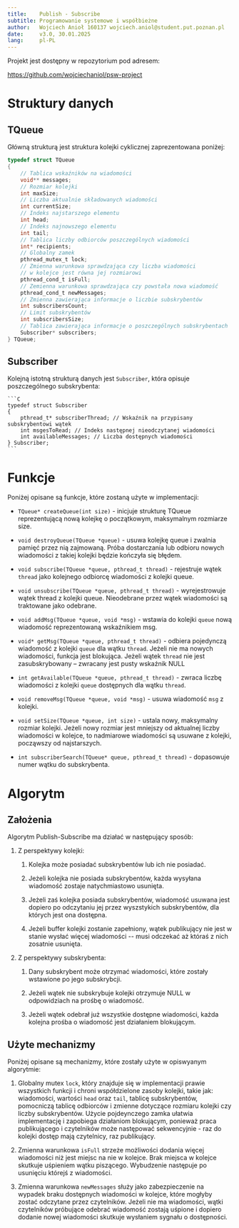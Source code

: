 ```yaml
---
title:    Publish - Subscribe
subtitle: Programowanie systemowe i współbieżne
author:   Wojciech Anioł 160137 wojciech.aniol@student.put.poznan.pl
date:     v3.0, 30.01.2025
lang:     pl-PL
---
```



Projekt jest dostępny w repozytorium pod adresem: 

<https://github.com/wojciechaniol/psw-project>

# Struktury danych

## TQueue

Główną strukturą jest struktura kolejki cyklicznej zaprezentowana poniżej:

```C
typedef struct TQueue
{
    // Tablica wskaźników na wiadomości
    void** messages;
    // Rozmiar kolejki
    int maxSize;
    // Liczba aktualnie składowanych wiadomości
    int currentSize;
    // Indeks najstarszego elementu
    int head;
    // Indeks najnowszego elementu
    int tail; 
    // Tablica liczby odbiorców poszczególnych wiadomości
    int* recipients; 
    // Globalny zamek
    pthread_mutex_t lock;
    // Zmienna warunkowa sprawdzająca czy liczba wiadomości
    // w kolejce jest równa jej rozmiarowi 
    pthread_cond_t isFull; 
    // Zemienna warunkowa sprawdzająca czy powstała nowa wiadomość
    pthread_cond_t newMessages; 
    // Zmienna zawierająca informacje o liczbie subskrybentów
    int subscribersCount;
    // Limit subskrybentów 
    int subscribersSize; 
    // Tablica zawierająca informacje o poszczególnych subskrybentach
    Subscriber* subscribers; 
} TQueue;
```

## Subscriber

Kolejną istotną strukturą danych jest `Subscriber`, która opisuje poszczególnego subskrybenta:

    ```C
    typedef struct Subscriber
    {
        pthread_t* subscriberThread; // Wskaźnik na przypisany subskrybentowi wątek
        int msgesToRead; // Indeks następnej nieodczytanej wiadomości
        int availableMessages; // Liczba dostępnych wiadomości
    } Subscriber;
    ```

# Funkcje 

Poniżej opisane są funkcje, które zostaną użyte w implementacji:

- `TQueue* createQueue(int size)` - inicjuje strukturę TQueue reprezentującą nową kolejkę o początkowym, maksymalnym rozmiarze size.
  
- `void destroyQueue(TQueue *queue)` - usuwa kolejkę queue i zwalnia pamięć przez nią zajmowaną. Próba dostarczania lub odbioru nowych wiadomości z takiej kolejki będzie kończyła się błędem.
  
- `void subscribe(TQueue *queue, pthread_t thread)` - rejestruje wątek `thread` jako kolejnego odbiorcę wiadomości z kolejki queue.
  
- `void unsubscribe(TQueue *queue, pthread_t thread)` - wyrejestrowuje wątek thread z kolejki queue. Nieodebrane przez wątek wiadomości są traktowane jako odebrane.
  
- `void addMsg(TQueue *queue, void *msg)` - wstawia do kolejki `queue` nową wiadomość reprezentowaną wskaźnikiem msg.

- `void* getMsg(TQueue *queue, pthread_t thread)` - odbiera pojedynczą wiadomość z kolejki `queue` dla wątku `thread`. Jeżeli nie ma nowych wiadomości, funkcja jest blokująca. Jeżeli wątek `thread` nie jest zasubskrybowany – zwracany jest pusty wskaźnik NULL
  
- `int getAvailable(TQueue *queue, pthread_t thread)` - zwraca liczbę wiadomości z kolejki `queue` dostępnych dla wątku `thread`.
  
- `void removeMsg(TQueue *queue, void *msg)` - usuwa wiadomość `msg` z kolejki.
  
- `void setSize(TQueue *queue, int size)` - ustala nowy, maksymalny rozmiar kolejki. Jeżeli nowy rozmiar jest mniejszy od aktualnej liczby wiadomości w kolejce, to nadmiarowe wiadomości są usuwane z kolejki, począwszy od najstarszych.
  
- `int subscriberSearch(TQueue* queue, pthread_t thread)` - dopasowuje numer wątku do subskrybenta.

# Algorytm

## Założenia

Algorytm Publish-Subscribe ma działać w następujący sposób:

1. Z perspektywy kolejki:
   
   1. Kolejka może posiadać subskrybentów lub ich nie posiadać.
   
   2. Jeżeli kolejka nie posiada subskrybentów, każda wysyłana wiadomość zostaje natychmiastowo usunięta.
   
   3. Jeżeli zaś kolejka posiada subskrybentów, wiadomość usuwana jest dopiero po odczytaniu jej przez wyszstykich subskrybentów, dla których jest ona dostępna.
   
   4. Jeżeli buffer kolejki zostanie zapełniony, wątek publikujący nie jest w stanie wysłać więcej wiadomości -- musi odczekać aż któraś z nich zosatnie usunięta.

2. Z perspektywy subskrybenta:
   
   1. Dany subskrybent może otrzymać wiadomości, które zostały wstawione po jego subskrybcji.
   
   2. Jeżeli wątek nie subskrybuje kolejki otrzymuje NULL w odpowidziach na prośbę o wiadomość.
   
   3. Jeżeli wątek odebrał już wszystkie dostępne wiadomości, każda kolejna prośba o wiadomość jest działaniem blokującym.

## Użyte mechanizmy

Poniżej opisane są mechanizmy, które zostały użyte w opiswyanym algorytmie:

1. Globalny mutex `lock`, który znajduje się w implementacji prawie wszystkich funkcji i chroni współdzielone zasoby kolejki, takie jak: wiadomości, wartości `head` oraz `tail`, tablicę subskrybentów, pomocniczą tablicę odbiorców i zmienne dotyczące rozmiaru kolejki czy liczby subskrybentów. Użycie pojdeynczego zamka ułatwia implementację i zapobiega działaniom blokującym, ponieważ praca publikującego i czytelników może następować sekwencyjnie - raz do kolejki dostęp mają czytelnicy, raz publikujący.
   
2. Zmienna warunkowa `isFull` strzeże możliwości dodania więcej wiadomości niż jest miejsc na nie w kolejce. Brak miejsca w kolejce skutkuje uśpieniem wątku piszącego. Wybudzenie następuje po usunięciu którejś z wiadomości.
   
3. Zmienna warunkowa `newMessages` służy jako zabezpieczenie na wypadek braku dostępnych wiadomości w kolejce, które mogłyby zostać odczytane przez czytelników. Jeżeli nie ma wiadomości, wątki czytelników próbujące odebrać wiadomość zostają uśpione i dopiero dodanie nowej wiadomości skutkuje wysłaniem sygnału o dostępności.
